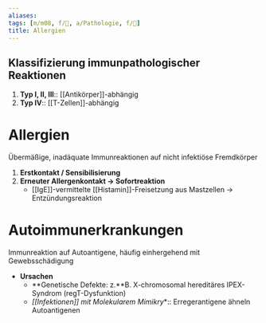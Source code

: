 ```yaml
---
aliases: 
tags: [m/m08, f/🦠, a/Pathologie, f/💉]
title: Allergien
---
```

## Klassifizierung immunpathologischer Reaktionen

1. **Typ I, II, III**:: [[Antikörper]]-abhängig
2. **Typ IV**:: [[T-Zellen]]-abhängig

# Allergien

Übermäßige, inadäquate Immunreaktionen auf nicht infektiöse Fremdkörper

1. **Erstkontakt / Sensibilisierung**
2. **Erneuter Allergenkontakt → Sofortreaktion**
    - [[IgE]]-vermittelte [[Histamin]]-Freisetzung aus Mastzellen → Entzündungsreaktion

# Autoimmunerkrankungen

Immunreaktion auf Autoantigene, häufig einhergehend mit Gewebsschädigung

- **Ursachen**
    - **Genetische Defekte: z.**B. X-chromosomal hereditäres IPEX-Syndrom (regT-Dysfunktion)
    - *[[Infektionen]] mit Molekularem Mimikry**:: Erregerantigene ähneln Autoantigenen


